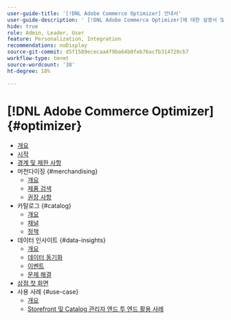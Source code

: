 ```yaml
---
user-guide-title: '[!DNL Adobe Commerce Optimizer] 안내서'
user-guide-description: ' [!DNL Adobe Commerce Optimizer]에 대한 설명서 및 리소스입니다.'
hide: true
role: Admin, Leader, User
feature: Personalization, Integration
recommendations: noDisplay
source-git-commit: d5f1589ececaa4f9ba64b0feb76acfb314720cb7
workflow-type: tm+mt
source-wordcount: '38'
ht-degree: 18%

---
```


# [!DNL Adobe Commerce Optimizer] {#optimizer}

- [개요](overview.md)
- [시작](get-started.md)
- [경계 및 제한 사항](boundaries-limits.md)
- 머천다이징 {#merchandising}
   - [개요](./merchandising/overview.md)
   - [제품 검색](./merchandising/product-discovery.md)
   - [권장 사항](./merchandising/recommendations.md)
- 카탈로그 {#catalog}
   - [개요](./catalog/overview.md)
   - [채널](./catalog/channels.md)
   - [정책](./catalog/policies.md)
- 데이터 인사이트 {#data-insights}
   - [개요](./data-insights/overview.md)
   - [데이터 동기화](./data-insights/data-sync.md)
   - [이벤트](./data-insights/eventing.md)
   - [문제 해결](./data-insights/troubleshooting.md)
- [상점 첫 화면](storefront.md)
- 사용 사례 {#use-case}
   - [개요](./use-case/overview.md)
   - [Storefront 및 Catalog 관리자 엔드 투 엔드 활용 사례](./use-case/admin-use-case.md)

